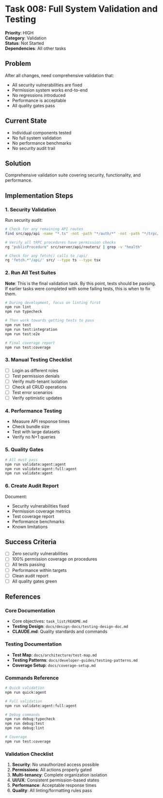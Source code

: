 # Task 008: Full System Validation and Testing

**Priority**: HIGH  
**Category**: Validation  
**Status**: Not Started  
**Dependencies**: All other tasks

## Problem

After all changes, need comprehensive validation that:

- All security vulnerabilities are fixed
- Permission system works end-to-end
- No regressions introduced
- Performance is acceptable
- All quality gates pass

## Current State

- Individual components tested
- No full system validation
- No performance benchmarks
- No security audit trail

## Solution

Comprehensive validation suite covering security, functionality, and performance.

## Implementation Steps

### 1. Security Validation

Run security audit:

```bash
# Check for any remaining API routes
find src/app/api -name "*.ts" -not -path "*/auth/*" -not -path "*/trpc/*" -not -path "*/health/*" -not -path "*/qr/*" -not -path "*/dev/*"

# Verify all tRPC procedures have permission checks
rg "publicProcedure" src/server/api/routers/ | grep -v "health"

# Check for any fetch() calls to /api/
rg 'fetch.*"/api/' src/ --type ts --type tsx
```

### 2. Run All Test Suites

**Note**: This is the final validation task. By this point, tests should be passing. If earlier tasks were completed with some failing tests, this is when to fix them.

```bash
# During development, focus on linting first
npm run lint
npm run typecheck

# Then work towards getting tests to pass
npm run test
npm run test:integration
npm run test:e2e

# Final coverage report
npm run test:coverage
```

### 3. Manual Testing Checklist

- [ ] Login as different roles
- [ ] Test permission denials
- [ ] Verify multi-tenant isolation
- [ ] Check all CRUD operations
- [ ] Test error scenarios
- [ ] Verify optimistic updates

### 4. Performance Testing

- Measure API response times
- Check bundle size
- Test with large datasets
- Verify no N+1 queries

### 5. Quality Gates

```bash
# All must pass
npm run validate:agent:agent
npm run validate:agent:full:agent
npm run validate:agent
```

### 6. Create Audit Report

Document:

- Security vulnerabilities fixed
- Permission coverage metrics
- Test coverage report
- Performance benchmarks
- Known limitations

## Success Criteria

- [ ] Zero security vulnerabilities
- [ ] 100% permission coverage on procedures
- [ ] All tests passing
- [ ] Performance within targets
- [ ] Clean audit report
- [ ] All quality gates green

## References

### Core Documentation

- Core objectives: `task_list/README.md`
- **Testing Design**: `docs/design-docs/testing-design-doc.md`
- **CLAUDE.md**: Quality standards and commands

### Testing Documentation

- **Test Map**: `docs/architecture/test-map.md`
- **Testing Patterns**: `docs/developer-guides/testing-patterns.md`
- **Coverage Setup**: `docs/coverage-setup.md`

### Commands Reference

```bash
# Quick validation
npm run quick:agent

# Full validation
npm run validate:agent:full:agent

# Debug commands
npm run debug:typecheck
npm run debug:test
npm run debug:lint

# Coverage
npm run test:coverage
```

### Validation Checklist

1. **Security**: No unauthorized access possible
2. **Permissions**: All actions properly gated
3. **Multi-tenancy**: Complete organization isolation
4. **UI/UX**: Consistent permission-based states
5. **Performance**: Acceptable response times
6. **Quality**: All linting/formatting rules pass
